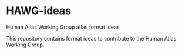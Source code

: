 # HAWG-ideas
Human Atlas Working Group atlas format ideas

This repository contains format ideas to contribute to the Human Atlas Working Group.
